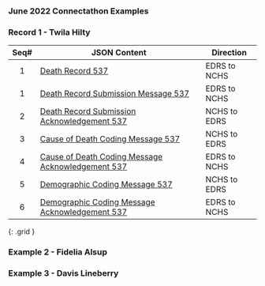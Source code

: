 ### June 2022 Connectathon Examples

### Record 1 - Twila Hilty

| **Seq#** |  **JSON Content**   |  **Direction**  |
| :---------: | ------------- | ------------ |
| 1 | [Death Record 537](https://github.com/nightingaleproject/vital_records_fhir_messaging_ig/blob/main/June2022TestingEventContent/submission_record_537_example.json) | EDRS to NCHS |
| 1 | [Death Record Submission Message 537](https://github.com/nightingaleproject/vital_records_fhir_messaging_ig/blob/main/June2022TestingEventContent/submission_message_537_example.json) | EDRS to NCHS |
| 2 | [Death Record Submission Acknowledgement 537](https://github.com/nightingaleproject/vital_records_fhir_messaging_ig/blob/main/June2022TestingEventContent/submission_acknowledgement_message_537_example.json) | NCHS to EDRS|
| 3 |[Cause of Death Coding Message 537](https://github.com/nightingaleproject/vital_records_fhir_messaging_ig/blob/main/June2022TestingEventContent/cause_of_death_coding_response_message_537_example.json) | NCHS to EDRS |
| 4 | [Cause of Death Coding Message Acknowledgement 537](https://github.com/nightingaleproject/vital_records_fhir_messaging_ig/blob/main/June2022TestingEventContent/cause_of_death_acknowledgement_message_537_example.json) | EDRS to NCHS|
| 5 |[Demographic Coding Message 537](https://github.com/nightingaleproject/vital_records_fhir_messaging_ig/blob/main/June2022TestingEventContent/demographics_coding_response_message_537_example.json) | NCHS to EDRS |
| 6 | [Demographic Coding Message Acknowledgement 537](https://github.com/nightingaleproject/vital_records_fhir_messaging_ig/blob/main/June2022TestingEventContent/demographics_acknowledgement_message_537_example.json) | EDRS to NCHS|
{: .grid }


### Example 2 - Fidelia Alsup

### Example 3 - Davis Lineberry
